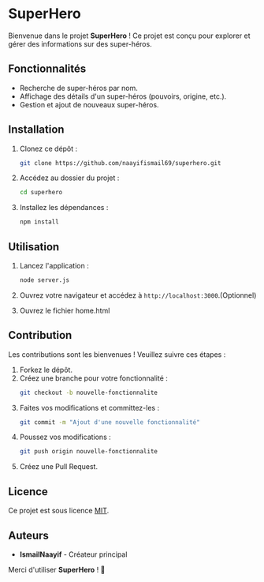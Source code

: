 # SuperHero

Bienvenue dans le projet **SuperHero** ! Ce projet est conçu pour explorer et gérer des informations sur des super-héros.

## Fonctionnalités

- Recherche de super-héros par nom.
- Affichage des détails d'un super-héros (pouvoirs, origine, etc.).
- Gestion et ajout de nouveaux super-héros.

## Installation

1. Clonez ce dépôt :
    ```bash
    git clone https://github.com/naayifismail69/superhero.git
    ```
2. Accédez au dossier du projet :
    ```bash
    cd superhero
    ```
3. Installez les dépendances :
    ```bash
    npm install
    ```

## Utilisation

1. Lancez l'application :
    ```bash
    node server.js
    ```
2. Ouvrez votre navigateur et accédez à `http://localhost:3000`.(Optionnel)

3. Ouvrez le fichier home.html

## Contribution

Les contributions sont les bienvenues ! Veuillez suivre ces étapes :

1. Forkez le dépôt.
2. Créez une branche pour votre fonctionnalité :
    ```bash
    git checkout -b nouvelle-fonctionnalite
    ```
3. Faites vos modifications et committez-les :
    ```bash
    git commit -m "Ajout d'une nouvelle fonctionnalité"
    ```
4. Poussez vos modifications :
    ```bash
    git push origin nouvelle-fonctionnalite
    ```
5. Créez une Pull Request.

## Licence

Ce projet est sous licence [MIT](LICENSE).

## Auteurs

- **IsmailNaayif** - Créateur principal

Merci d'utiliser **SuperHero** ! 🚀